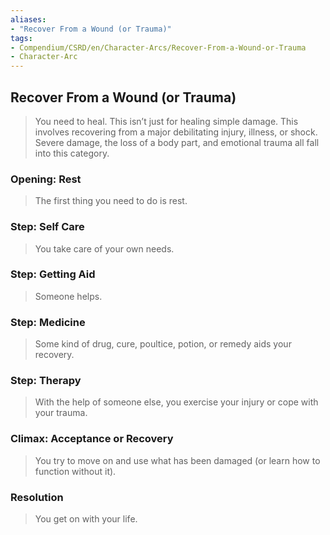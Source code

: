 ```yaml
---
aliases: 
- "Recover From a Wound (or Trauma)"
tags: 
- Compendium/CSRD/en/Character-Arcs/Recover-From-a-Wound-or-Trauma
- Character-Arc
---
```

## Recover From a Wound (or Trauma)
>You need to heal. This isn’t just for healing simple damage. This involves recovering from a major debilitating injury, illness, or shock. Severe damage, the loss of a body part, and emotional trauma all fall into this category. 
### Opening: Rest
>The first thing you need to do is rest.
### Step: Self Care
>You take care of your own needs.
### Step: Getting Aid
>Someone helps.
### Step: Medicine
>Some kind of drug, cure, poultice, potion, or remedy aids your recovery.
### Step: Therapy
>With the help of someone else, you exercise your injury or cope with your trauma.
### Climax: Acceptance or Recovery
>You try to move on and use what has been damaged (or learn how to function without it). 
### Resolution
>You get on with your life.